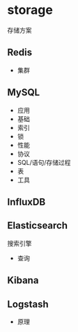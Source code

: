 # storage
存储方案

## Redis
- 集群

## MySQL
- 应用
- 基础
- 索引
- 锁
- 性能
- 协议
- SQL/语句/存储过程
- 表
- 工具

## InfluxDB

## Elasticsearch
搜索引擎
- 查询

## Kibana

## Logstash
- 原理